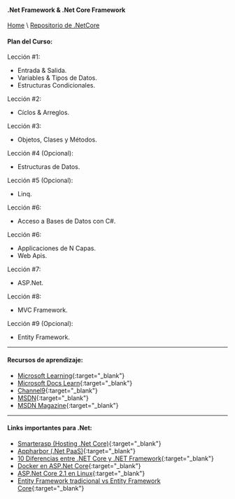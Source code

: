 #### .Net Framework & .Net Core Framework

[Home](https://profesantiago.github.io) \ [Repositorio de .NetCore](https://github.com/ProfeSantiago/dotNetCore)

#### Plan del Curso:

Lección #1:
* Entrada & Salida.
* Variables & Tipos de Datos.
* Estructuras Condicionales.

Lección #2:
* Cíclos & Arreglos.

Lección #3:
* Objetos, Clases y Métodos.

Lección #4 (Opcional):
* Estructuras de Datos.

Lección #5 (Opcional):
* Linq.

Lección #6:
* Acceso a Bases de Datos con C#.

Lección #6:
* Applicaciones de N Capas.
* Web Apis.

Lección #7:
* ASP.Net.

Lección #8:
* MVC Framework. 

Lección #9 (Opcional):
* Entity Framework.


<hr/>


#### Recursos de aprendizaje:
- [Microsoft Learning](https://www.microsoft.com/en-us/learning/default.aspx){:target="_blank"}
- [Microsoft Docs Learn](https://docs.microsoft.com/en-us/learn/){:target="_blank"}
- [Channel9](https://channel9.msdn.com){:target="_blank"}
- [MSDN](https://msdn.microsoft.com/en-us/dn308572.aspx){:target="_blank"}
- [MSDN Magazine](https://tmsdn.microsoft.com/en-us/magazine/){:target="_blank"}


<hr/>


#### Links importantes para .Net:
- [Smarterasp (Hosting .Net Core)](https://www.smarterasp.net/index){:target="_blank"}
- [Appharbor (.Net PaaS)](https://appharbor.com/){:target="_blank"}
- [10 Diferencias entre .NET Core y .NET Framework](https://www.campusmvp.es/recursos/post/10-diferencias-entre-net-core-y-net-framework.aspx?fbclid=IwAR133CX-3Vd45ahPsK1Ww5h1fy5jWITbVckDBZ5NFanc-qHLexqh3RkFezc/){:target="_blank"}
- [Docker en ASP.Net Core](https://www.campusmvp.es/recursos/post/7-motivos-para-utilizar-Docker-en-general-y-con-ASPNET-Core-en-particular.aspx?platform=hootsuite){:target="_blank"}
- [ASP.Net Core 2.1 en Linux](https://www.campusmvp.es/recursos/post/como-configurar-asp-net-core-2-1-en-linux-en-menos-de-10-minutos.aspx){:target="_blank"}
- [Entity Framework tradicional vs Entity Framework Core](https://www.campusmvp.es/recursos/post/que-diferencias-hay-entre-entity-framework-6-tradicional-y-entity-framework-core.aspx){:target="_blank"}

